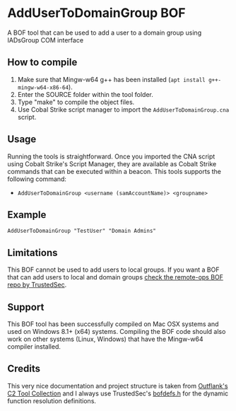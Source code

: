 # AddUserToDomainGroup BOF
A BOF tool that can be used to add a user to a domain group using IADsGroup COM interface

## How to compile
1. Make sure that Mingw-w64 g++  has been installed (`apt install g++-mingw-w64-x86-64`).
2. Enter the SOURCE folder within the tool folder.
3. Type "make" to compile the object files.
4. Use Cobal Strike script manager to import the `AddUserToDomainGroup.cna` script.

## Usage
Running the tools is straightforward. Once you imported the CNA script using Cobalt Strike's Script Manager, they are available as Cobalt Strike commands that can be executed within a beacon. This tools supports the following command:
* `AddUserToDomainGroup <username (samAccountName)> <groupname>`

## Example
`AddUserToDomainGroup "TestUser" "Domain Admins"`

## Limitations
This BOF cannot be used to add users to local groups. If you want a BOF that can add users to local and domain groups [check the remote-ops BOF repo by TrustedSec](https://github.com/trustedsec/CS-Remote-OPs-BOF/tree/main/src/Remote/addusertogroup).

## Support
This BOF tool has been successfully compiled on Mac OSX systems and used on Windows 8.1+ (x64) systems. Compiling the BOF code should also work on other systems (Linux, Windows) that have the Mingw-w64 compiler installed.

## Credits
This very nice documentation and project structure is taken from [Outflank's C2 Tool Collection](https://github.com/outflanknl/C2-Tool-Collection) and I always use TrustedSec's [bofdefs.h](https://github.com/trustedsec/CS-Remote-OPs-BOF/blob/main/src/common/bofdefs.h) for the dynamic function resolution definitions.
